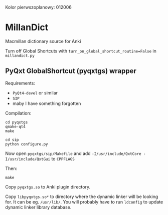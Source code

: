 Kolor pierwszoplanowy: 012006

MillanDict
==========

Macmillan dictionary source for Anki

Turn off Global Shortcuts with `turn_on_global_shortcut_routine=False` in `millandict.py`

PyQxt GlobalShortcut (pyqxtgs) wrapper
--------------------------------------

Requirements:
* `PyQt4-devel` or similar
* `SIP`
* maby I have something forgotten

Compilation:
```
cd pyqxtgs
qmake-qt4
make

cd sip
python configure.py
```

Now open `pyqxtgs/sip/Makefile` and add `-I/usr/include/QxtCore -I/usr/include/QxtGui` to `CPPFLAGS`

Then:
```
make
```

Copy `pyqxtgs.so` to Anki plugin directory.

Copy `libpyqxtgs.so*` to directory where the dynamic linker will be looking for.
It can be eg. `/usr/lib/`. You will probably have to run `ldconfig` to update dynamic linker library database.
